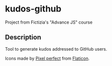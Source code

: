 # kudos-github
Project from Fictizia's "Advance JS" course

## Description
Tool to generate kudos addressed to GitHub users.

Icons made by [Pixel perfect](https://www.flaticon.com/authors/pixel-perfect) from [Flaticon](https://www.flaticon.com/).
